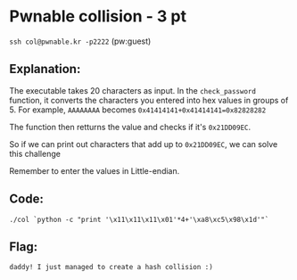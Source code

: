 # Pwnable collision - 3 pt
`ssh col@pwnable.kr -p2222` (pw:guest)

## Explanation:
The executable takes 20 characters as input. In the `check_password` function, it converts the characters you entered into hex values in groups of 5. For example, `AAAAAAAA` becomes `0x41414141+0x41414141=0x82828282`

The function then retturns the value and checks if it's `0x21DD09EC`.

So if we can print out characters that add up to `0x21DD09EC`, we can solve this challenge

Remember to enter the values in Little-endian.

## Code:
``
./col `python -c "print '\x11\x11\x11\x01'*4+'\xa8\xc5\x98\x1d'"`
``

## Flag:
`daddy! I just managed to create a hash collision :)`
